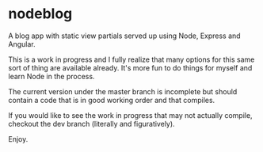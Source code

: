# nodeblog
A blog app with static view partials served up using Node, Express and Angular.

This is a work in progress and I fully realize that many options for this same sort of thing are available already. It's more fun to do things for myself and learn Node in the process.

The current version under the master branch is incomplete but should contain a code that is in good working order and that compiles.

If you would like to see the work in progress that may not actually compile, checkout the dev branch (literally and figuratively).

Enjoy.
